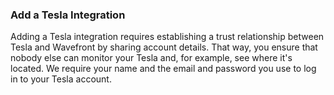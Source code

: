 ### Add a Tesla Integration

Adding a Tesla integration requires establishing a trust relationship between Tesla and Wavefront by sharing account details. That way, you ensure that nobody else can monitor your Tesla and, for example, see where it's located.  We require your name and the email and password you use to log in to your Tesla account. 
